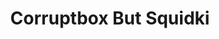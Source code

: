 ---
slug: corruptbox-but-squidki
title: Corruptbox But Squidki
description: "Corruptbox But Squidki is an exciting online game. Play for free directly in your browser!"
icon: /images/new_mods/Corruptbox But Sprunki.png
url: https://wowtbc.net/sprunkin/corruptbox-sprunki/index.html
previewImage: /images/new_mods/Corruptbox But Sprunki.png
type: new mods

# SEO配置
seo:
  title: "Corruptbox But Squidki - Play Free Online Game | Fun Browser Games"
  description: "Corruptbox But Squidki - Play this fun online game for free in your browser. No download required!"
  ogImage: "/images/new_mods/Corruptbox But Sprunki.png"
  keywords: "corruptbox-but-squidki, online game, browser game, free game, new mods game, play online"

videoUrls:
  - https://www.youtube.com/embed/example1
  - https://www.youtube.com/embed/example2

whyPlay:
  title: "Why Play Corruptbox But Squidki?"
  items:
    - "Immersive Gameplay: Corruptbox But Squidki offers an engaging and immersive gaming experience that will keep you entertained for hours"
    - "Challenging Levels: Test your skills with increasingly difficult challenges and obstacles"
    - "Beautiful Graphics: Enjoy stunning visuals and smooth animations that bring the game world to life"
    - "Regular Updates: New content and features are added regularly to keep the game fresh and exciting"
    - "Free to Play: Experience all the fun without spending a penny"
    - "Community Features: Connect with other players, share strategies, and compete for high scores"
    - "Cross-Platform: Play on any device with a web browser, no downloads required"

features:
  title: "Key Features of Corruptbox But Squidki"
  image: "/images/new_mods/Corruptbox But Sprunki.png"
  items:
    - "Intuitive Controls: Easy to learn controls make Corruptbox But Squidki accessible for players of all skill levels"
    - "Multiple Game Modes: Enjoy various gameplay options that provide different challenges and experiences"
    - "Character Customization: Personalize your gaming experience with unique characters and items"
    - "Achievement System: Complete special tasks to earn rewards and recognition"
    - "Leaderboards: Compete with players worldwide and see who can achieve the highest scores"

characteristics:
  title: "Game Characteristics"
  image: "/images/new_mods/Corruptbox But Sprunki.png"
  items:
    - "Genre: New mods game with elements of strategy and skill"
    - "Difficulty: Suitable for both casual gamers and those seeking a challenge"
    - "Play Time: Quick sessions or extended gameplay, depending on your preference"
    - "Art Style: Vibrant and engaging visuals that enhance the gaming experience"
    - "Sound Design: Immersive audio that complements the gameplay perfectly"

info: "Corruptbox But Squidki is an exciting online game that offers players a unique and engaging gaming experience. With its intuitive controls, stunning visuals, and challenging gameplay, Corruptbox But Squidki provides hours of entertainment for players of all ages and skill levels. Whether you're looking for a quick gaming session during a break or an extended play session, Corruptbox But Squidki delivers an immersive experience that will keep you coming back for more. The game features multiple levels of increasing difficulty, ensuring that players are constantly challenged as they progress. With regular updates adding new content and features, Corruptbox But Squidki remains fresh and exciting, providing endless entertainment options for its growing community of players."

howToPlayIntro: "Welcome to Corruptbox But Squidki! This guide will walk you through the basics and help you master the game. Whether you're a beginner or looking to improve your skills, these tips and instructions will enhance your gaming experience."

howToPlaySteps:
  - title: "Getting Started"
    description: "Begin your Corruptbox But Squidki adventure by familiarizing yourself with the controls. Use your keyboard or mouse to navigate through the game interface. The tutorial will guide you through the basic mechanics and help you understand the objectives."
  - title: "Understanding the Objectives"
    description: "In Corruptbox But Squidki, your main goal is to progress through levels by completing specific objectives. Each level presents unique challenges that require different strategies and approaches."
  - title: "Mastering the Controls"
    description: "Practice using the controls to improve your precision and reaction time. Corruptbox But Squidki requires quick reflexes and strategic thinking to overcome obstacles and defeat opponents."
  - title: "Utilizing Power-ups"
    description: "Collect power-ups throughout the game to enhance your abilities and overcome difficult challenges. Each power-up offers unique advantages that can be crucial for success."
  - title: "Developing Strategies"
    description: "As you progress in Corruptbox But Squidki, develop effective strategies for different scenarios. Analyze patterns, anticipate challenges, and adapt your approach to maximize your performance."

faq:
  title: "Frequently Asked Questions about Corruptbox But Squidki"
  items:
    - question: "Is Corruptbox But Squidki free to play?"
      answer: "Yes, Corruptbox But Squidki is completely free to play directly in your web browser. No downloads or purchases are required to enjoy the full game experience."
    - question: "Can I play Corruptbox But Squidki on mobile devices?"
      answer: "Yes, Corruptbox But Squidki is optimized for both desktop and mobile play. You can enjoy the game on any device with a web browser and internet connection."
    - question: "Are there any in-game purchases?"
      answer: "While Corruptbox But Squidki is free to play, there may be optional in-game purchases available for cosmetic items or additional features that don't affect core gameplay."
    - question: "How often is Corruptbox But Squidki updated?"
      answer: "The developers regularly update Corruptbox But Squidki with new content, features, and improvements based on player feedback and game performance."
    - question: "Can I play Corruptbox But Squidki offline?"
      answer: "Currently, Corruptbox But Squidki requires an internet connection to play as it's a browser-based online game."
    - question: "Is Corruptbox But Squidki suitable for children?"
      answer: "Yes, Corruptbox But Squidki is designed to be family-friendly and suitable for players of all ages."
    - question: "How do I report bugs or issues?"
      answer: "If you encounter any problems while playing Corruptbox But Squidki, you can report them through the game's support page or contact the developers directly through their website."
    - question: "Still Have Questions?"
      answer: "If you have additional questions about Corruptbox But Squidki that aren't covered in this FAQ, please visit our support center or contact our customer service team for assistance."
---